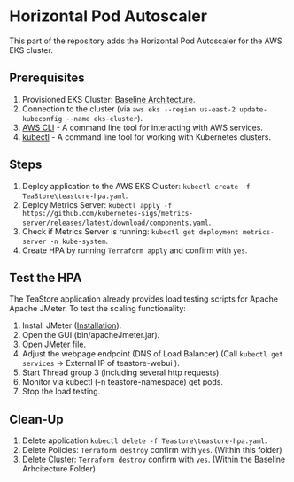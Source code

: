 # Horizontal Pod Autoscaler

This part of the repository adds the Horizontal Pod Autoscaler for the AWS EKS cluster.  

## Prerequisites

1. Provisioned EKS Cluster: [Baseline Architecture](https://github.com/frankakn/reliability-deployment/tree/main/Deployment/BaselineArchitecture).
2. Connection to the cluster (via ``aws eks --region us-east-2 update-kubeconfig --name eks-cluster``).
3. [AWS CLI](https://docs.aws.amazon.com/cli/latest/userguide/getting-started-install.html) - A command line tool for interacting with AWS services.
4. [kubectl](https://kubernetes.io/de/docs/tasks/tools/install-kubectl/) - A command line tool for working with Kubernetes clusters.

## Steps

1. Deploy application to the AWS EKS Cluster: ``kubectl create -f TeaStore\teastore-hpa.yaml``.
2. Deploy Metrics Server: ``kubectl apply -f https://github.com/kubernetes-sigs/metrics-server/releases/latest/download/components.yaml``.
3. Check if Metrics Server is running: ``kubectl get deployment metrics-server -n kube-system``.
2. Create HPA by running ``Terraform apply`` and confirm with ``yes``.

## Test the HPA

The TeaStore application already provides load testing scripts for Apache Apache JMeter. To test the scaling functionality:
1. Install JMeter ([Installation](https://www.simplilearn.com/tutorials/jmeter-tutorial/jmeter-installation)).
2. Open the GUI (bin/apacheJmeter.jar).
3. Open [JMeter file](https://github.com/frankakn/reliability-deployment/tree/main/Deployment/Reliability/GuardedIngress/JMeter).
4. Adjust the webpage endpoint (DNS of Load Balancer) (Call ``kubectl get services`` -> External IP of teastore-webui ).
5. Start Thread group 3 (including several http requests).
6. Monitor via kubectl (-n teastore-namespace) get pods.
7. Stop the load testing.

## Clean-Up

1. Delete application ``kubectl delete -f Teastore\teastore-hpa.yaml``. 
2. Delete Policies: ``Terraform destroy`` confirm with ``yes``. (Within this folder)
3. Delete Cluster: ``Terraform destroy`` confirm with ``yes``. (Within the Baseline Arhcitecture Folder)